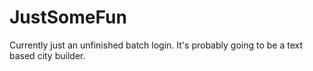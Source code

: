 # JustSomeFun
Currently just an unfinished batch login. It's probably going to be a text based city builder.
